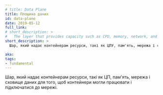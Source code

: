 ```yaml
---
# title: Data Plane
title: Площина даних
id: data-plane
date: 2019-05-12
full_link:
# short_description: >
#   The layer that provides capacity such as CPU, memory, network, and storage so that the containers can run and connect to a network.
short_description: >
  Шар, який надає контейнерам ресурси, такі як ЦПУ, пам'ять, мережа і сховище даних для того, щоб контейнери могли працювати і підключатися до мережі.

aka:
tags:
- fundamental
---
```

<!-- The layer that provides capacity such as CPU, memory, network, and storage so that the containers can run and connect to a network. -->
Шар, який надає контейнерам ресурси, такі як ЦП, пам'ять, мережа і сховище даних для того, щоб контейнери могли працювати і підключатися до мережі.
